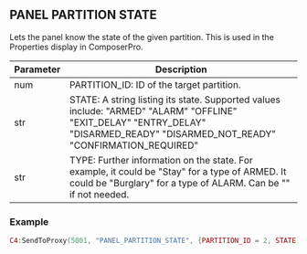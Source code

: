 ## PANEL PARTITION STATE

Lets the panel know the state of the given partition.  This is used in the  Properties display in ComposerPro.


| Parameter | Description |
| --- | --- |
| num | PARTITION\_ID: ID of the target partition. |
| str | STATE: A string listing its state. Supported values include: "ARMED" "ALARM" "OFFLINE" "EXIT\_DELAY" "ENTRY\_DELAY" "DISARMED\_READY" "DISARMED\_NOT\_READY" "CONFIRMATION\_REQUIRED" |
| str | TYPE:  Further information on the state. For example, it could be "Stay" for a type of ARMED. It could be "Burglary" for a type of ALARM. Can be "" if not needed. |


### Example

```lua
C4:SendToProxy(5001, "PANEL_PARTITION_STATE", {PARTITION_ID = 2, STATE = "ARMED", TYPE = "Stay"}, "NOTIFY")
```
